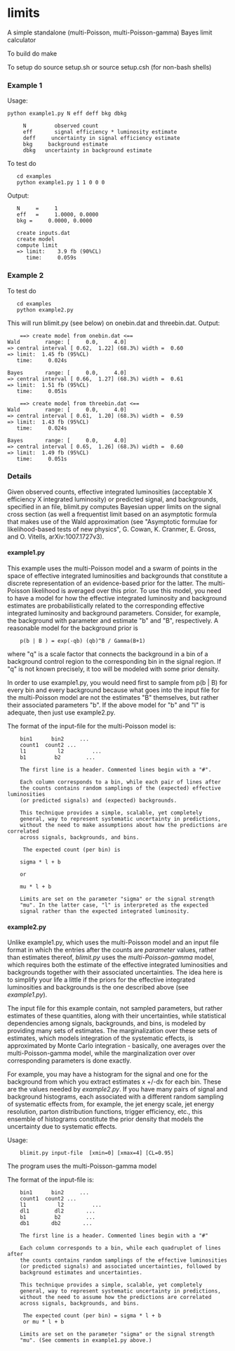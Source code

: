 # limits
A simple standalone (multi-Poisson, multi-Poisson-gamma)  Bayes limit calculator

To build do
	make
  
To setup do
	source setup.sh
	or
	source setup.csh (for non-bash shells)

### Example 1
Usage:
```
python example1.py N eff deff bkg dbkg

     N         observed count
     eff       signal efficiency * luminosity estimate
     deff     uncertainty in signal efficiency estimate
     bkg     background estimate
     dbkg   uncertainty in background estimate
  ```
To test do
```
   cd examples
   python example1.py 1 1 0 0 0
   ```
  
Output:
```
   N     =     1
   eff   =     1.0000, 0.0000 
   bkg =     0.0000, 0.0000

   create inputs.dat
   create model
   compute limit
   => limit:    3.9 fb (90%CL)
      time:     0.059s
   ```


### Example 2
To test do
```
   cd examples
   python example2.py
   ```
This will run blimit.py (see below) on onebin.dat and threebin.dat.
Output:
```
	==> create model from onebin.dat <==
Wald		range: [     0.0,     4.0]
=> central interval [ 0.62,  1.22] (68.3%) width =  0.60
=> limit:  1.45 fb (95%CL)
   time:     0.024s

Bayes		range: [     0.0,     4.0]
=> central interval [ 0.66,  1.27] (68.3%) width =  0.61
=> limit:  1.51 fb (95%CL)
   time:     0.051s

	==> create model from threebin.dat <==
Wald		range: [     0.0,     4.0]
=> central interval [ 0.61,  1.20] (68.3%) width =  0.59
=> limit:  1.43 fb (95%CL)
   time:     0.024s

Bayes		range: [     0.0,     4.0]
=> central interval [ 0.65,  1.26] (68.3%) width =  0.60
=> limit:  1.49 fb (95%CL)
   time:     0.051s
```

### Details
Given observed counts, effective integrated luminosities (acceptable X
efficiency X integrated luminosity)
or predicted signal,
and backgrounds, specified in an file, blimit.py  computes
Bayesian upper limits on the signal cross section (as well a
frequentist limit based on an asymptotic formula that makes use of the
Wald approximation (see "Asymptotic formulae for likelihood-based
tests of new physics", G. Cowan, K. Cranmer, E. Gross, and O. Vitells,
arXiv:1007.1727v3).

#### example1.py
This example uses the multi-Poisson model and a swarm of points in the
space of effective integrated luminosities and backgrounds that
constitute a discrete representation of an evidence-based prior for
the latter. The multi-Poisson
likelihood is averaged over this prior. To use this model, you need to
have a model for how the effective integrated luminosity and
background estimates are probabilistically related to the
corresponding effective integrated luminosity and background
parameters.  Consider, for example, the background with parameter and
estimate "b" and "B", respectively. A reasonable model
for the background prior is 
```
	p(b | B ) = exp(-qb) (qb)^B / Gamma(B+1) 
```
where "q" is a scale factor that connects the background in a bin of a
 background control region to the corresponding bin in the signal
 region.  If "q" is not known precisely, it too will be modeled with
 some prior density.

In order to use example1.py, you would need first to sample from p(b |
B) for every bin and every background because what goes into the input
file for the multi-Poisson model are not the estimates "B" themselves, but
rather their associated parameters "b". If the above model for "b" and
"l" is adequate, then just use example2.py.

The format of the input-file for the multi-Poisson model is:
```
	bin1      bin2     ...
    count1  count2 ...
    l1          l2         ...
    b1         b2        ...
	
    The first line is a header. Commented lines begin with a "#".
    
    Each column corresponds to a bin, while each pair of lines after
    the counts contains random samplings of the (expected) effective luminosities
	(or predicted signals) and (expected) backgrounds. 

    This technique provides a simple, scalable, yet completely
    general, way to represent systematic uncertainty in predictions,
    without the need to make assumptions about how the predictions are correlated
	across signals, backgrounds, and bins.
     
     The expected count (per bin) is

	sigma * l + b

	or

	mu * l + b

	Limits are set on the parameter "sigma" or the signal strength
	"mu". In the latter case, "l" is interpreted as the expected
	signal rather than the expected integrated luminosity.
```


#### example2.py
Unlike example1.py, which uses the
multi-Poisson model and an input file format in which the entries
after the counts are _parameter_ values, rather than estimates thereof,
_blimit.py_ uses the _multi-Poisson-gamma_ model, which requires both the
estimate of the effective integrated luminosities and backgrounds
together with their associated uncertainties. The idea here is to
simplify your life a little if the priors for the effective integrated
luminosities and backgrounds is the one described above (see 
*example1.py*).

The input file for this example contain, not sampled parameters, but rather 
estimates of these quantities, along with their uncertainties, while
statistical dependencies  among
signals, backgrounds, and bins, is modeled by providing many sets of
estimates. The marginalization over these sets of estimates, which
models
integration of the systematic effects, is
approximated by Monte Carlo integration - basically, one
averages over the multi-Poisson-gamma model, while the marginalization
over over  corresponding parameters is done exactly. 

For example, you may have a histogram for the signal and one for the
background from which you extract estimates x +/-dx for each bin. These are
the values needed by _example2.py_. If you have many pairs of signal and
background histograms, each associated with a different random
sampling of systematic effects from, for example, the jet energy scale, jet energy
resolution, parton distribution functions, trigger efficiency, etc.,
this ensemble of histograms constitute the prior density that models
the uncertainty due to systematic effects.

Usage:
```
    blimit.py input-file  [xmin=0] [xmax=4] [CL=0.95]
```

The program uses the multi-Poisson-gamma model

The format of the input-file is:
```
	bin1      bin2     ...
    count1  count2 ...
    l1          l2         ...
	dl1        dl2       ...
    b1         b2        ...
    db1       db2       ...
	
    The first line is a header. Commented lines begin with a "#"
    
    Each column corresponds to a bin, while each quadruplet of lines after
    the counts contains random samplings of the effective luminosities
	(or predicted signals) and associated uncertainties, followed by
	background estimates and uncertainties. 

    This technique provides a simple, scalable, yet completely
    general, way to represent systematic uncertainty in predictions,
    without the need to assume how the predictions are correlated
	across signals, backgrounds, and bins.
     
     The expected count (per bin) = sigma * l + b
	 or mu * l + b

	Limits are set on the parameter "sigma" or the signal strength
	"mu". (See comments in example1.py above.)
```
